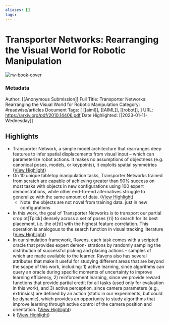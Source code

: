 ```yaml
---
aliases: []
tags:
---
```

# Transporter Networks: Rearranging the Visual World for Robotic Manipulation

![rw-book-cover](https://readwise-assets.s3.amazonaws.com/static/images/article4.6bc1851654a0.png)
### Metadata
Author: [[Anonymous Submission]]
Full Title: Transporter Networks: Rearranging the Visual World for Robotic Manipulation
Category: #readwise/articles
Document Tags: [ [[aiml]],  [[AIML]],  [[robot]], ]
URL: https://arxiv.org/pdf/2010.14406.pdf
Date Highlighted: [[2023-01-11-Wednesday]]

## Highlights
- Transporter Network, a simple
  model architecture that rearranges deep features to infer spatial displacements from
  visual input – which can parameterize robot actions. It makes no assumptions of
  objectness (e.g. canonical poses, models, or keypoints), it exploits spatial symmetries ([View Highlight](https://read.readwise.io/read/01gpf4xwbsmdahtqaecee9kn7j))
- On
  10 unique tabletop manipulation tasks, Transporter Networks trained from scratch are capable of achieving
  greater than 90% success on most tasks with objects in new configurations using 100 expert demonstrations,
  while other end-to-end alternatives struggle to generalize with the same amount of data. ([View Highlight](https://read.readwise.io/read/01gpf4nhwqg4vhk4fr7ayhxx0t))
    - Note: the objects are not novel from training data. just in new configurations
- In this work, the goal of Transporter Networks is to transport our partial crop ot[Tpick] densely across a
  set of poses {τi} to search for its best placement, i.e. the ot[τi] with the highest feature correlation. This
  operation is analogous to the search function in visual tracking literature ([View Highlight](https://read.readwise.io/read/01gpf5aw8bmgq7byfe6g5zsvph))
- In our simulation framework, Ravens, each task comes with a scripted oracle that provides expert demon-
  strations by randomly sampling the distribution of successful picking and placing actions – samples of
  which are made available to the learner. Ravens also has several attributes that make it useful for studying
  different areas that are beyond the scope of this work, including: 1) active learning, since algorithms can
  query an oracle during specific moments of uncertainty to improve learning efficiency, 2) reinforcement
  learning, since we provide reward functions that provide partial credit for all tasks (used only for evaluation
  in this work), and 3) active perception, since camera parameters (e.g., extrinsics) are defined by an action
  (static in our experiments, but could be dynamic), which provides an opportunity to study algorithms that
  improve learning through active control of the camera position and orientation. ([View Highlight](https://read.readwise.io/read/01gph78r0b3rcxx3tadeasvb4k))
- k ([View Highlight](https://read.readwise.io/read/01gph7sp3p6929648e4jrsegdg))

